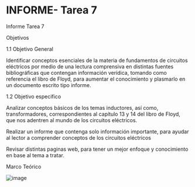 # INFORME- Tarea 7
Informe Tarea 7

Objetivos

1.1 Objetivo General 

Identificar conceptos esenciales de la materia de fundamentos de circuitos eléctricos por medio de una lectura comprensiva en distintas fuentes bibliográficas que contengan información verídica, tomando como referencia el libro de Floyd, para aumentar el conocimiento y plasmarlo en un documento escrito tipo informe.

1.2 Objetivo especifico

Analizar conceptos básicos de los temas inductores, así como, transformadores, correspondientes al capítulo 13 y 14 del libro de Floyd, que nos adentren al mundo de los circuitos eléctricos.

Realizar un informe que contenga solo información importante, para ayudar al lector a comprender conceptos de los circuitos eléctricos

Revisar distintas paginas web, para tener un mejor enfoque y conocimiento en base al tema a tratar.

Marco Teórico 

![image](https://user-images.githubusercontent.com/105691698/185445753-51042cb3-9d04-4349-83cc-5347df73ff87.png)


